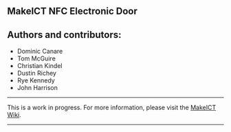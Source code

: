 ## MakeICT NFC Electronic Door

## Authors and contributors:
* Dominic Canare
* Tom McGuire
* Christian Kindel
* Dustin Richey
* Rye Kennedy
* John Harrison

* * *

This is a work in progress. For more information, please visit the [MakeICT Wiki](http://makeict.org/wiki/index.php/Electronic_Door_Entry).

* * *
